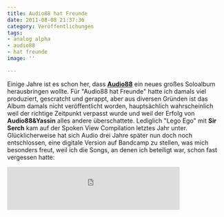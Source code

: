 ```yaml
---
title: Audio88 hat Freunde
date: 2011-08-08 21:37:36
category: Veröffentlichungen
tags:
- analog alpha
- audio88
- hat freunde
image: ''

---
```


Einige Jahre ist es schon her, dass [**Audio88**](http://www.audio88.de) ein neues großes Soloalbum herausbringen wollte. Für "Audio88 hat Freunde" hatte ich damals viel produziert, gescratcht und gerappt, aber aus diversen Gründen ist das Album damals nicht veröffentlicht worden, hauptsächlich wahrscheinlich weil der richtige Zeitpunkt verpasst wurde und weil der Erfolg von **Audio88&Yassin** alles andere überschattete. Lediglich "Lego Ego" mit **Sir Serch** kam auf der Spoken View Compilation letztes Jahr unter.  
Glücklicherweise hat sich Audio drei Jahre später nun doch noch entschlossen, eine digitale Version auf Bandcamp zu stellen, was mich besonders freut, weil ich die Songs, an denen ich beteiligt war, schon fast vergessen hatte:  
<iframe width="400" height="100" style="position: relative; display: block; width: 400px; height: 100px;" src="http://bandcamp.com/EmbeddedPlayer/v=2/album=3857911034/size=venti/bgcol=FFFFFF/linkcol=E60003/" allowtransparency="true" frameborder="0"></iframe>
